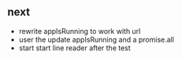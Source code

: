 ## next

- rewrite appIsRunning to work with url
- user the update appIsRunning and a promise.all
- start start line reader after the test
